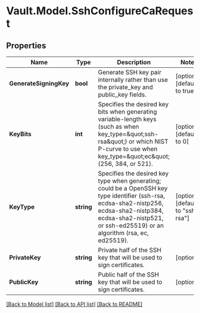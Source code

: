 # Vault.Model.SshConfigureCaRequest

## Properties

Name | Type | Description | Notes
------------ | ------------- | ------------- | -------------
**GenerateSigningKey** | **bool** | Generate SSH key pair internally rather than use the private_key and public_key fields. | [optional] [default to true]
**KeyBits** | **int** | Specifies the desired key bits when generating variable-length keys (such as when key_type&#x3D;\&quot;ssh-rsa\&quot;) or which NIST P-curve to use when key_type&#x3D;\&quot;ec\&quot; (256, 384, or 521). | [optional] [default to 0]
**KeyType** | **string** | Specifies the desired key type when generating; could be a OpenSSH key type identifier (ssh-rsa, ecdsa-sha2-nistp256, ecdsa-sha2-nistp384, ecdsa-sha2-nistp521, or ssh-ed25519) or an algorithm (rsa, ec, ed25519). | [optional] [default to "ssh-rsa"]
**PrivateKey** | **string** | Private half of the SSH key that will be used to sign certificates. | [optional] 
**PublicKey** | **string** | Public half of the SSH key that will be used to sign certificates. | [optional] 

[[Back to Model list]](../README.md#documentation-for-models) [[Back to API list]](../README.md#documentation-for-api-endpoints) [[Back to README]](../README.md)

